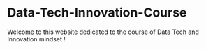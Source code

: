 # Data-Tech-Innovation-Course
Welcome to this website dedicated to the course of Data Tech and Innovation mindset !
